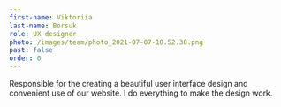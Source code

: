 ```yaml
---
first-name: Viktoriia
last-name: Borsuk
role: UX designer
photo: /images/team/photo_2021-07-07-18.52.38.png
past: false
order: 0
---
```

Responsible for the creating a beautiful user interface design and convenient use of our website. I do everything to make the design work.